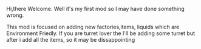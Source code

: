 Hi,there Welcome.
Well it's my first mod so I may have done something wrong.

This mod is focused on adding new factories,items, liquids which are Environment Friedly. If you are turret lover the I'll be adding some turret but after i add all the items, so it may be dissappointing 
